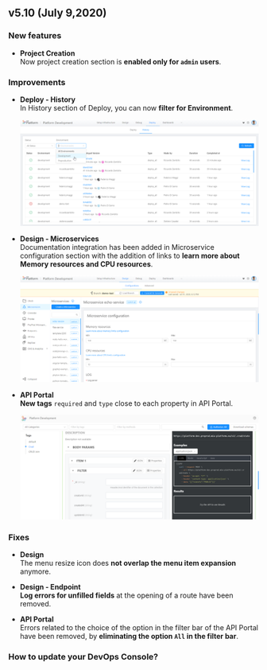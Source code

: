 ## v5.10 (July 9,2020)

### New features

* **Project Creation**        
    Now project creation section is **enabled only for `admin` users**.


### Improvements

* **Deploy - History**        
    In History section of Deploy, you can now **filter for Environment**.

    ![deploy-filter](img/deploy-filter.png)

* **Design - Microservices**        
    Documentation integration has been added in Microservice configuration section with the addition of links to **learn more about Memory resources and CPU resources**.

    ![link-resources](img/link-resources.png)

* **API Portal**        
    **New tags** `required` and `type` close to each property in API Portal.

    ![apiportal-strings](img/apiportal-strings.png)

### Fixes

* **Design**            
    The menu resize icon does **not overlap the menu item expansion** anymore.

* **Design - Endpoint**            
    **Log errors for unfilled fields** at the opening of a route have been removed.

* **API Portal**        
    Errors related to the choice of the option in the filter bar of the API Portal have been removed, by **eliminating the option `All` in the filter bar**.

### How to update your DevOps Console?

